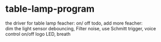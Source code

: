 # table-lamp-program

the driver for table lamp
feacher: 
    on/ off
todo, add more feacher:     
    dim the light
    sensor debouncing, Filter noise, use Schmitt trigger,
    voice control on/off
    logo LED, breath 

